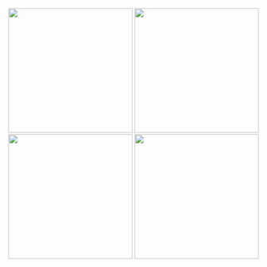 <img src ="https://github.com/Henijariwala/browser_app/assets/160698403/788420b3-723f-40cc-999a-4141d17a6eb9" width="250">
<img src = "https://github.com/Henijariwala/browser_app/assets/160698403/af5f5609-56e0-4f94-aed8-7a818591a659" width="250">

<img src ="https://github.com/Henijariwala/browser_app/assets/160698403/d79cbb76-a07b-47a1-9126-645dfc3a4786" width="250">
<img src ="https://github.com/Henijariwala/browser_app/assets/160698403/2dba134d-2194-48e4-a4eb-d6a60fd8bbe2" width="250">
